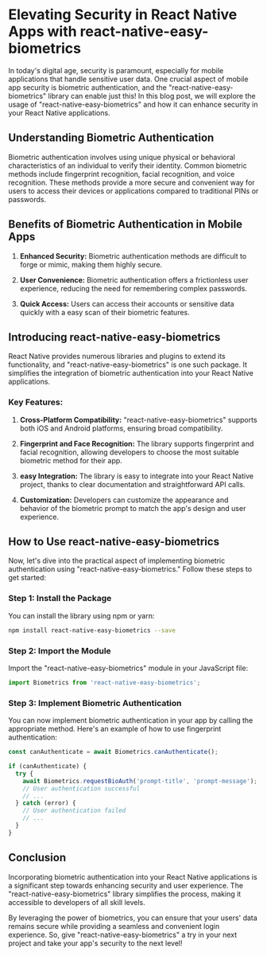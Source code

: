# Elevating Security in React Native Apps with react-native-easy-biometrics

In today's digital age, security is paramount, especially for mobile applications that handle sensitive user data. One crucial aspect of mobile app security is biometric authentication, and the "react-native-easy-biometrics" library can enable just this! In this blog post, we will explore the usage of "react-native-easy-biometrics" and how it can enhance security in your React Native applications.

## Understanding Biometric Authentication

Biometric authentication involves using unique physical or behavioral characteristics of an individual to verify their identity. Common biometric methods include fingerprint recognition, facial recognition, and voice recognition. These methods provide a more secure and convenient way for users to access their devices or applications compared to traditional PINs or passwords.

## Benefits of Biometric Authentication in Mobile Apps

1. **Enhanced Security:** Biometric authentication methods are difficult to forge or mimic, making them highly secure.

2. **User Convenience:** Biometric authentication offers a frictionless user experience, reducing the need for remembering complex passwords.

3. **Quick Access:** Users can access their accounts or sensitive data quickly with a easy scan of their biometric features.

## Introducing react-native-easy-biometrics

React Native provides numerous libraries and plugins to extend its functionality, and "react-native-easy-biometrics" is one such package. It simplifies the integration of biometric authentication into your React Native applications.

### Key Features:

1. **Cross-Platform Compatibility:** "react-native-easy-biometrics" supports both iOS and Android platforms, ensuring broad compatibility.

2. **Fingerprint and Face Recognition:** The library supports fingerprint and facial recognition, allowing developers to choose the most suitable biometric method for their app.

3. **easy Integration:** The library is easy to integrate into your React Native project, thanks to clear documentation and straightforward API calls.

4. **Customization:** Developers can customize the appearance and behavior of the biometric prompt to match the app's design and user experience.

## How to Use react-native-easy-biometrics

Now, let's dive into the practical aspect of implementing biometric authentication using "react-native-easy-biometrics." Follow these steps to get started:

### Step 1: Install the Package

You can install the library using npm or yarn:

```bash
npm install react-native-easy-biometrics --save
```

### Step 2: Import the Module

Import the "react-native-easy-biometrics" module in your JavaScript file:

```javascript
import Biometrics from 'react-native-easy-biometrics';
```

### Step 3: Implement Biometric Authentication

You can now implement biometric authentication in your app by calling the appropriate method. Here's an example of how to use fingerprint authentication:

```javascript
const canAuthenticate = await Biometrics.canAuthenticate();

if (canAuthenticate) {
  try {
    await Biometrics.requestBioAuth('prompt-title', 'prompt-message');
    // User authentication successful
    // ...
  } catch (error) {
    // User authentication failed
    // ...
  }
}
```

## Conclusion

Incorporating biometric authentication into your React Native applications is a significant step towards enhancing security and user experience. The "react-native-easy-biometrics" library simplifies the process, making it accessible to developers of all skill levels.

By leveraging the power of biometrics, you can ensure that your users' data remains secure while providing a seamless and convenient login experience. So, give "react-native-easy-biometrics" a try in your next project and take your app's security to the next level!
